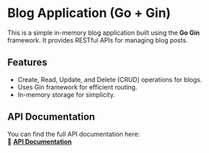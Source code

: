 # Blog Application (Go + Gin)

This is a simple in-memory blog application built using the **Go Gin** framework. It provides RESTful APIs for managing blog posts.

## Features
- Create, Read, Update, and Delete (CRUD) operations for blogs.
- Uses Gin framework for efficient routing.
- In-memory storage for simplicity.

## API Documentation
You can find the full API documentation here:  
📄 **[API Documentation](https://your-api-docs-link.com)**  
